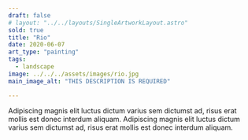 ```yaml
---
draft: false
# layout: "../../layouts/SingleArtworkLayout.astro"
sold: true
title: "Rio"
date: 2020-06-07
art_type: "painting"
tags: 
  - landscape
image: ../../../assets/images/rio.jpg
main_image_alt: "THIS DESCRIPTION IS REQUIRED"

---
```


Adipiscing magnis elit luctus dictum varius sem dictumst ad, risus erat mollis est donec interdum aliquam. Adipiscing magnis elit luctus dictum varius sem dictumst ad, risus erat mollis est donec interdum aliquam.
